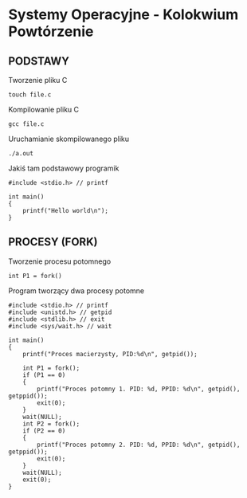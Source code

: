 # Systemy Operacyjne - Kolokwium Powtórzenie

## PODSTAWY
Tworzenie pliku C

`touch file.c`


Kompilowanie pliku C

`gcc file.c`


Uruchamianie skompilowanego pliku

`./a.out`


Jakiś tam podstawowy programik
```
#include <stdio.h> // printf

int main()
{
    printf("Hello world\n");
}

```

## PROCESY (FORK)
Tworzenie procesu potomnego

`int P1 = fork()`


Program tworzący dwa procesy potomne
```
#include <stdio.h> // printf
#include <unistd.h> // getpid
#include <stdlib.h> // exit
#include <sys/wait.h> // wait

int main()
{
    printf("Proces macierzysty, PID:%d\n", getpid());

    int P1 = fork();
    if (P1 == 0)
    {
        printf("Proces potomny 1. PID: %d, PPID: %d\n", getpid(), getppid());
        exit(0);
    }
    wait(NULL);
    int P2 = fork();
    if (P2 == 0)
    {
        printf("Proces potomny 2. PID: %d, PPID: %d\n", getpid(), getppid());
        exit(0);
    }
    wait(NULL);
    exit(0);
}
```
